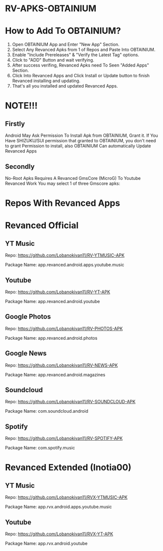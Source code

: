 # RV-APKS-OBTAINIUM

# How to Add To OBTAINIUM?
1. Open OBTAINIUM App and Enter "New App" Section.
2. Select Any Revanced Apks from 1 of Repos and Paste Into OBTAINIUM.
3. Enable "Include Prereleases" & "Verify the Latest Tag" options.
4. Click to "ADD" Button and wait verifying.
5. After success verifing, Revanced Apks need To Seen "Added Apps" Section.
6. Click Into Revanced Apps and Click Install or Update button to finish Revanced installing and updating.
7. That's all you installed and updated Revanced Apps.
# NOTE!!!
## Firstly
Android May Ask Permission To Install Apk from OBTAINIUM, Grant it.
If You Have SHIZUKU/SUI permission that granted to OBTAINIUM, you don't need to grant Permission to install, also OBTAINIUM Can automatically Update Revanced Apps
## Secondly
No-Root Apks Requires A Revanced GmsCore (MicroG) To Youtube Revanced Work
You may select 1 of three Gmscore apks:

# Repos With Revanced Apps
# Revanced Official
## YT Music
Repo: https://github.com/Lobanokivan11/RV-YTMUSIC-APK

Package Name: app.revanced.android.apps.youtube.music
## Youtube
Repo: https://github.com/Lobanokivan11/RV-YT-APK

Package Name: app.revanced.android.youtube
## Google Photos
Repo: https://github.com/Lobanokivan11/RV-PHOTOS-APK

Package Name: app.revanced.android.photos
## Google News
Repo: https://github.com/Lobanokivan11/RV-NEWS-APK

Package Name: app.revanced.android.magazines
## Soundcloud
Repo: https://github.com/Lobanokivan11/RV-SOUNDCLOUD-APK

Package Name: com.soundcloud.android
## Spotify
Repo: https://github.com/Lobanokivan11/RV-SPOTIFY-APK

Package Name: com.spotify.music
# Revanced Extended (Inotia00)
## YT Music
Repo: https://github.com/Lobanokivan11/RVX-YTMUSIC-APK

Package Name: app.rvx.android.apps.youtube.music
## Youtube
Repo: https://github.com/Lobanokivan11/RVX-YT-APK

Package Name: app.rvx.android.youtube
